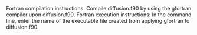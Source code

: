 Fortran compilation instructions: Compile diffusion.f90 by using the gfortran
compiler upon diffusion.f90.
Fortran execution instructions: In the command line, enter the name of the
executable file created from applying gfortran to diffusion.f90.
